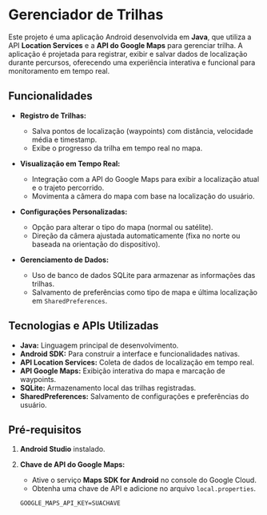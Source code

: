 # **Gerenciador de Trilhas**

Este projeto é uma aplicação Android desenvolvida em **Java**, que utiliza a API **Location Services** e a **API do Google Maps** para gerenciar trilha. A aplicação é projetada para registrar, exibir e salvar dados de localização durante percursos, oferecendo uma experiência interativa e funcional para monitoramento em tempo real.

## **Funcionalidades**
- **Registro de Trilhas:**
    - Salva pontos de localização (waypoints) com distância, velocidade média e timestamp.
    - Exibe o progresso da trilha em tempo real no mapa.

- **Visualização em Tempo Real:**
    - Integração com a API do Google Maps para exibir a localização atual e o trajeto percorrido.
    - Movimenta a câmera do mapa com base na localização do usuário.

- **Configurações Personalizadas:**
    - Opção para alterar o tipo do mapa (normal ou satélite).
    - Direção da câmera ajustada automaticamente (fixa no norte ou baseada na orientação do dispositivo).

- **Gerenciamento de Dados:**
    - Uso de banco de dados SQLite para armazenar as informações das trilhas.
    - Salvamento de preferências como tipo de mapa e última localização em `SharedPreferences`.

## **Tecnologias e APIs Utilizadas**
- **Java:** Linguagem principal de desenvolvimento.
- **Android SDK:** Para construir a interface e funcionalidades nativas.
- **API Location Services:** Coleta de dados de localização em tempo real.
- **API Google Maps:** Exibição interativa do mapa e marcação de waypoints.
- **SQLite:** Armazenamento local das trilhas registradas.
- **SharedPreferences:** Salvamento de configurações e preferências do usuário.

## **Pré-requisitos**
1. **Android Studio** instalado.
2. **Chave de API do Google Maps:**
    - Ative o serviço **Maps SDK for Android** no console do Google Cloud.
    - Obtenha uma chave de API e adicione no arquivo `local.properties`.

   ```xml
   GOOGLE_MAPS_API_KEY=SUACHAVE
